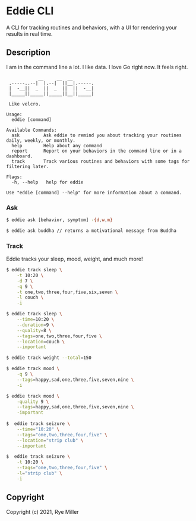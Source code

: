 Eddie CLI
=========

A CLI for tracking routines and behaviors, with a UI for rendering your results in real time.


Description
-----------

I am in the command line a lot. I like data. I love Go right now. It feels right.


```
            __     __  __
 .-----..--|  |.--|  ||__|.-----.
 |  -__||  _  ||  _  ||  ||  -__|
 |_____||_____||_____||__||_____|

 Like velcro.

Usage:
  eddie [command]

Available Commands:
  ask         Ask eddie to remind you about tracking your routines daily, weekly, or monthly.
  help        Help about any command
  report      Report on your behaviors in the command line or in a dashboard.
  track       Track various routines and behaviors with some tags for filtering later.

Flags:
  -h, --help   help for eddie

Use "eddie [command] --help" for more information about a command.
```


### Ask

```sh
$ eddie ask [behavior, symptom] -{d,w,m}

$ eddie ask buddha // returns a motivational message from Buddha
```

### Track

Eddie tracks your sleep, mood, weight, and much more!

```sh
$ eddie track sleep \
	-t 10:20 \
	-d 7 \
	-q 9 \
	-t one,two,three,four,five,six,seven \
	-l couch \
	-i

$ eddie track sleep \
	--time=10:20 \
	--duration=9 \
	--quality=8 \
	--tags=one,two,three,four,five \
	--location=couch \
	--important

$ eddie track weight --total=150

$ eddie track mood \
    -q 9 \
    --tags=happy,sad,one,three,five,seven,nine \
    -i

$ eddie track mood \
    -quality 9 \
    --tags=happy,sad,one,three,five,seven,nine \
    -important
    
$  eddie track seizure \
	--time="10:20" \
	--tags="one,two,three,four,five" \
	--location="strip club" \
	--important

$  eddie track seizure \
	-t 10:20 \
	--tags="one,two,three,four,five" \
	-l="strip club" \
	-i
```


Copyright
---------

Copyright (c) 2021, Rye Miller